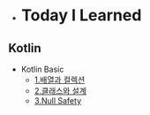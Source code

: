 - # Today I Learned

## Kotlin
- Kotlin Basic
  - [1.배열과 컬렉션](https://github.com/yspark2/Today-I-Learned/blob/main/Kotlin/Kotlin%20Basic/%EB%B0%B0%EC%97%B4%EA%B3%BC%20%EC%BB%AC%EB%A0%89%EC%85%98.md)
  - [2.클래스와 설계](https://github.com/yspark2/Today-I-Learned/blob/main/Kotlin/Kotlin%20Basic/%ED%81%B4%EB%9E%98%EC%8A%A4%EC%99%80%20%EC%84%A4%EA%B3%84.md)
  - [3.Null Safety](https://github.com/yspark2/Today-I-Learned/blob/main/Kotlin/Kotlin%20Basic/Null%20Safety.md)
